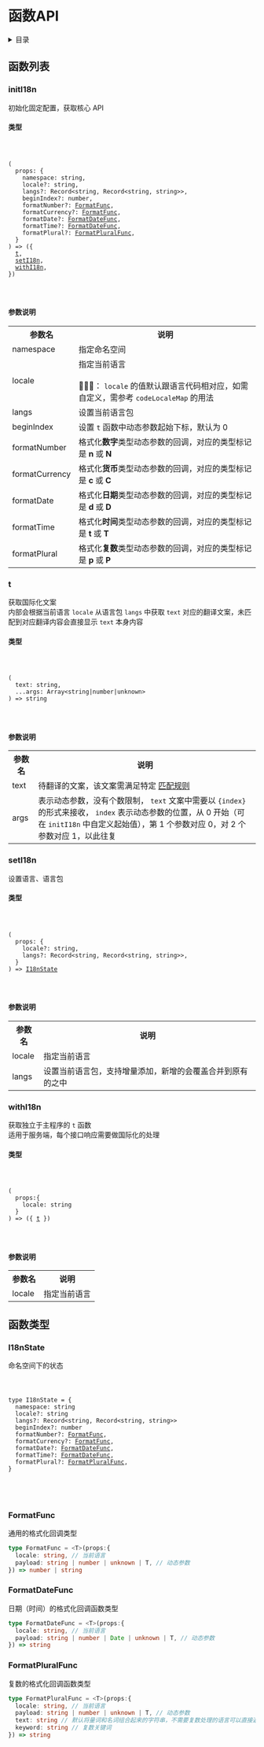 
# 函数API

<details >
  <summary>目录</summary>

  &emsp;&emsp;[函数列表](#函数列表)<br/>
  &emsp;&emsp;&emsp;&emsp;[initI18n](#initi18n)<br/>
  &emsp;&emsp;&emsp;&emsp;&emsp;&emsp;[类型](#initi18n-类型)<br/>
  &emsp;&emsp;&emsp;&emsp;&emsp;&emsp;[参数说明](#initi18n-参数说明)<br/>
  &emsp;&emsp;&emsp;&emsp;[t](#t)<br/>
  &emsp;&emsp;&emsp;&emsp;&emsp;&emsp;[类型](#t-类型)<br/>
  &emsp;&emsp;&emsp;&emsp;&emsp;&emsp;[参数说明](#t-参数说明)<br/>
  &emsp;&emsp;&emsp;&emsp;[setI18n](#seti18n)<br/>
  &emsp;&emsp;&emsp;&emsp;&emsp;&emsp;[类型](#seti18n-类型)<br/>
  &emsp;&emsp;&emsp;&emsp;&emsp;&emsp;[参数说明](#seti18n-参数说明)<br/>
  &emsp;&emsp;&emsp;&emsp;[withI18n](#withi18n)<br/>
  &emsp;&emsp;&emsp;&emsp;&emsp;&emsp;[类型](#withi18n-类型)<br/>
  &emsp;&emsp;&emsp;&emsp;&emsp;&emsp;[参数说明](#withi18n-参数说明)<br/>
  &emsp;&emsp;[函数类型](#函数类型)<br/>
  &emsp;&emsp;&emsp;&emsp;[I18nState](#i18nstate)<br/>
  &emsp;&emsp;&emsp;&emsp;[FormatFunc](#formatfunc)<br/>
  &emsp;&emsp;&emsp;&emsp;[FormatDateFunc](#formatdatefunc)<br/>
  &emsp;&emsp;&emsp;&emsp;[FormatPluralFunc](#formatpluralfunc)<br/>

</details>

## 函数列表

### initI18n
初始化固定配置，获取核心 API
<h4 id="initi18n-类型">类型</h4>
<code>
  <pre>
(
  props: {
    namespace: string,
    locale?: string,
    langs?: Record&lt;string, Record&lt;string, string&gt;&gt;,
    beginIndex?: number,
    formatNumber?: <a href="#formatfunc">FormatFunc</a>,
    formatCurrency?: <a href="#formatfunc">FormatFunc</a>,
    formatDate?: <a href="#formatdatefunc">FormatDateFunc</a>,
    formatTime?: <a href="#formatdatefunc">FormatDateFunc</a>,
    formatPlural?: <a href="#formatpluralfunc">FormatPluralFunc</a>,
  }
) => ({
  <a href="#t">t</a>,
  <a href="#seti18n">setI18n</a>,
  <a href="#withi18n">withI18n</a>,
})
  </pre>
</code>

<h4 id="initi18n-参数说明">参数说明</h4>
<table>
  <tr>
    <th>参数名</th>
    <th>说明</th>
  </tr>
  <tr>
    <tr>
      <td>namespace</td>
      <td>指定命名空间</td>
    </tr>
    <tr>
      <td>locale</td>
      <td>
        指定当前语言<br /><br />📢📢📢： <code>locale</code> 的值默认跟语言代码相对应，如需自定义，需参考 <code>codeLocaleMap</code> 的用法
      </td>
    </tr>
    <tr>
      <td>langs</td>
      <td>设置当前语言包</td>
    </tr>
    <tr>
      <td>beginIndex</td>
      <td>
        设置 <code>t</code> 函数中动态参数起始下标，默认为 0
      </td>
    </tr>
    <tr>
      <td>formatNumber</td>
      <td>
        格式化<b>数字</b>类型动态参数的回调，对应的类型标记是<b> n </b>或<b> N </b>
      </td>
    </tr>
    <tr>
      <td>formatCurrency</td>
      <td>
        格式化<b>货币</b>类型动态参数的回调，对应的类型标记是<b> c </b>或<b> C </b>
      </td>
    </tr>
    <tr>
      <td>formatDate</td>
      <td>
        格式化<b>日期</b>类型动态参数的回调，对应的类型标记是<b> d </b>或<b> D </b>
      </td>
    </tr>
    <tr>
      <td>formatTime</td>
      <td>
        格式化<b>时间</b>类型动态参数的回调，对应的类型标记是<b> t </b>或<b> T </b>
      </td>
    </tr>
    <tr>
      <td>formatPlural</td>
      <td>
        格式化<b>复数</b>类型动态参数的回调，对应的类型标记是<b> p </b>或<b> P </b>
      </td>
    </tr>
  </tr>
</table>

### t
获取国际化文案<br />内部会根据当前语言 <code>locale</code> 从语言包 <code>langs</code> 中获取 <code>text</code> 对应的翻译文案，未匹配到对应翻译内容会直接显示 <code>text</code> 本身内容
<h4 id="t-类型">类型</h4>
<code>
  <pre>
(
  text: string,
  ...args: Array&lt;string|number|unknown&gt;
) =&gt; string
  </pre>
</code>

<h4 id="t-参数说明">参数说明</h4>
<table>
  <tr>
    <th>参数名</th>
    <th>说明</th>
  </tr>
  <tr>
    <tr>
      <td>text</td>
      <td>
        待翻译的文案，该文案需满足特定 <a href="https://github.com/eyelly-wu/i18n-pro/blob/vdoc/docs/dist/MATCH_RULE_zh-CN.md">匹配规则</a> 
      </td>
    </tr>
    <tr>
      <td>args</td>
      <td>
        表示动态参数，没有个数限制， <code>text</code> 文案中需要以 <code>{index}</code> 的形式来接收， <code>index</code> 表示动态参数的位置，从 0 开始（可在 <code>initI18n</code> 中自定义起始值），第 1 个参数对应 0，对 2 个参数对应 1，以此往复
      </td>
    </tr>
  </tr>
</table>

### setI18n
设置语言、语言包
<h4 id="seti18n-类型">类型</h4>
<code>
  <pre>
(
  props: {
    locale?: string,
    langs?: Record&lt;string, Record&lt;string, string&gt;&gt;,
  }
) => <a href="#i18nstate">I18nState</a>
  </pre>
</code>

<h4 id="seti18n-参数说明">参数说明</h4>
<table>
  <tr>
    <th>参数名</th>
    <th>说明</th>
  </tr>
  <tr>
    <tr>
      <td>locale</td>
      <td>指定当前语言</td>
    </tr>
    <tr>
      <td>langs</td>
      <td>设置当前语言包，支持增量添加，新增的会覆盖合并到原有的之中</td>
    </tr>
  </tr>
</table>

### withI18n
获取独立于主程序的 <code>t</code> 函数<br />适用于服务端，每个接口响应需要做国际化的处理
<h4 id="withi18n-类型">类型</h4>
<code>
  <pre>
(
  props:{
    locale: string
  }
) => ({ <a href="#t">t</a> })
  </pre>
</code>

<h4 id="withi18n-参数说明">参数说明</h4>
<table>
  <tr>
    <th>参数名</th>
    <th>说明</th>
  </tr>
  <tr>
    <tr>
      <td>locale</td>
      <td>指定当前语言</td>
    </tr>
  </tr>
</table>


## 函数类型

### I18nState
命名空间下的状态<code>
  <pre>
type I18nState = {
  namespace: string
  locale?: string
  langs?: Record&lt;string, Record&lt;string, string&gt;&gt;
  beginIndex?: number
  formatNumber?: <a href="#formatfunc">FormatFunc</a>,
  formatCurrency?: <a href="#formatfunc">FormatFunc</a>,
  formatDate?: <a href="#formatdatefunc">FormatDateFunc</a>,
  formatTime?: <a href="#formatdatefunc">FormatDateFunc</a>,
  formatPlural?: <a href="#formatpluralfunc">FormatPluralFunc</a>,
}
  </pre>
</code>

### FormatFunc
通用的格式化回调类型
```ts
type FormatFunc = <T>(props:{
  locale: string, // 当前语言
  payload: string | number | unknown | T, // 动态参数
}) => number | string
```

### FormatDateFunc
日期（时间）的格式化回调函数类型
```ts
type FormatDateFunc = <T>(props:{
  locale: string, // 当前语言
  payload: string | number | Date | unknown | T, // 动态参数
}) => string
```

### FormatPluralFunc
复数的格式化回调函数类型
```ts
type FormatPluralFunc = <T>(props:{
  locale: string, // 当前语言
  payload: string | number | unknown | T, // 动态参数
  text: string // 默认将量词和名词组合起来的字符串，不需要复数处理的语言可以直接返回该属性
  keyword: string // 复数关键词
}) => string
```
